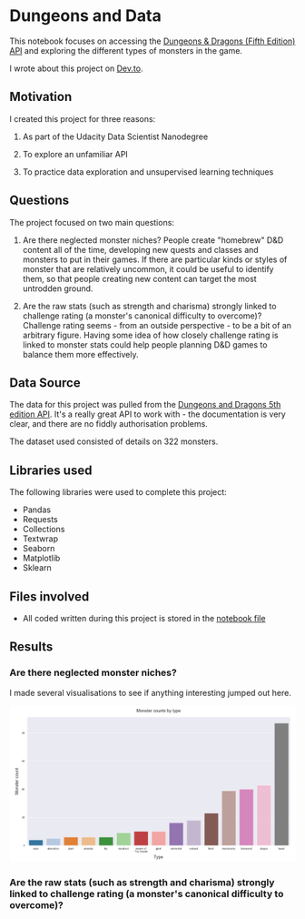 # Dungeons and Data

This notebook focuses on accessing the [Dungeons & Dragons (Fifth Edition) API](https://www.dnd5eapi.co/) and exploring the different types of monsters in the game.

I wrote about this project on [Dev.to]().

## Motivation

I created this project for three reasons:

1. As part of the Udacity Data Scientist Nanodegree

2. To explore an unfamiliar API

3. To practice data exploration and unsupervised learning techniques

## Questions

The project focused on two main questions:

1. Are there neglected monster niches?
People create "homebrew" D&D content all of the time, developing new quests and classes and monsters to put in their games. If there are particular kinds or styles of monster that are relatively uncommon, it could be useful to identify them, so that people creating new content can target the most untrodden ground.

2. Are the raw stats (such as strength and charisma) strongly linked to challenge rating (a monster's canonical difficulty to overcome)?
Challenge rating seems - from an outside perspective - to be a bit of an arbitrary figure. Having some idea of how closely challenge rating is linked to monster stats could help people planning D&D games to balance them more effectively.

## Data Source

The data for this project was pulled from the [Dungeons and Dragons 5th edition API](https://www.dnd5eapi.co/). It's a really great API to work with - the documentation is very clear, and there are no fiddly authorisation problems.

The dataset used consisted of details on 322 monsters.

## Libraries used

The following libraries were used to complete this project:

- Pandas
- Requests
- Collections
- Textwrap
- Seaborn
- Matplotlib
- Sklearn

## Files involved

- All coded written during this project is stored in the [notebook file](./Dungeons%20and%20Data.ipynb)

## Results

### Are there neglected monster niches?

I made several visualisations to see if anything interesting jumped out here.

![Monster types](./images/monster_types.png)

### Are the raw stats (such as strength and charisma) strongly linked to challenge rating (a monster's canonical difficulty to overcome)?
